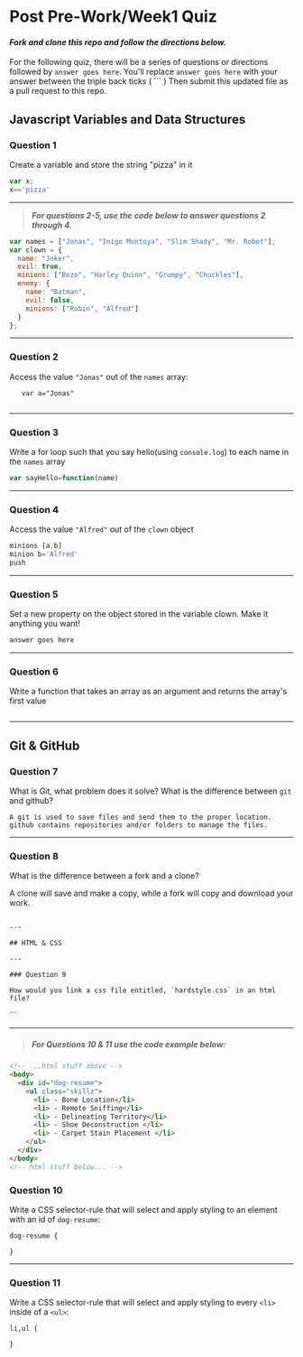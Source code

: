 # Post Pre-Work/Week1 Quiz

#### ***Fork and clone this repo and follow the directions below.***

For the following quiz, there will be a series of questions or directions followed by `answer goes here`. You'll replace `answer goes here` with your answer between the triple back ticks ( \`\`\` ) Then submit this updated file as a pull request to this repo.

## Javascript Variables and Data Structures

### Question 1

Create a variable and store the string "pizza" in it

```js
var x;
x=='pizza'
```

---

>  ***For questions 2-5, use the code below to answer questions 2 through 4.***

```js
var names = ["Jonas", "Inigo Montoya", "Slim Shady", "Mr. Robot"];
var clown = {
  name: "Joker",
  evil: true,
  minions: ["Bozo", "Harley Quinn", "Grumpy", "Chuckles"],
  enemy: {
    name: "Batman",
    evil: false,
    minions: ["Robin", "Alfred"]  
  }
};
```

---

### Question 2

Access the value `"Jonas"` out of the `names` array:

```var names = [a,b,c,d];
   var a="Jonas"


```

---
### Question 3

Write a for loop such that you say hello(using `console.log`) to each name in the `names` array

```js
var sayHello=function(name)

```

---


### Question 4

Access the value `"Alfred"` out of the `clown` object

```js
minions [a,b]
minion b='Alfred'
push
```

---
### Question 5

Set a new property on the object stored in the variable clown. Make it anything you want!

```js
answer goes here
```

---
### Question 6
Write a function that takes an array as an argument and returns the array's first value

```js

```
---

## Git & GitHub

### Question 7

What is Git, what problem does it solve? What is the difference between `git` and github?

```
A git is used to save files and send them to the proper location.  github contains repositories and/or folders to manage the files.
```

---

### Question 8

What is the difference between a fork and a clone?

A clone will save and make a copy, while a fork will copy and download your work.

```

---

## HTML & CSS

---

### Question 9

How would you link a css file entitled, `hardstyle.css` in an html file?

```
<link href rel= stylesheet='hardstle.css'>
```

---

> ##### For Questions 10 & 11 use the code example below:

```HTML
<!-- ...html stuff above -->
<body>
  <div id="dog-resume">
    <ul class="skillz">
      <li> - Bone Location</li>
      <li> - Remote Sniffing</li>
      <li> - Delineating Territory</li>
      <li> - Shoe Deconstruction </li>
      <li> - Carpet Stain Placement </li>
    </ul>
  </div>
</body>
<!-- html stuff below... -->
```

### Question 10

Write a CSS selector-rule that will select and apply styling to an element with an id of `dog-resume`:


```
dog-resume {

}
```

---

### Question 11

Write a CSS selector-rule that will select and apply styling to every `<li>` inside of a `<ul>`:

```
li,ul {

}
```
